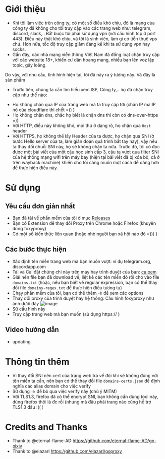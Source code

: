 # Giới thiệu
- Khi tôi làm việc trên công ty, có một số điều khó chịu, đó là mạng của công ty đã không cho tôi truy cập vào các trang web như: telegram, discord, slack,.. Bắt buộc tôi phải sử dụng vpn (với cấu hình tcp ở port 443). Điều này thật khó chịu, và tôi là sinh viên, làm gì có tiền thuê vps chứ.
Hơn nữa, tốc độ truy cập giảm đáng kể khi ta sử dụng vpn hay socks.
- Gần đây, các nhà mạng viễn thông Việt Nam đã đồng loạt chặn truy cập với các website 18+, khiến cư dân hoang mang, nhiều bạn lên voz lập topic, gây loãng.

Do vậy, với nhu cầu, tình hình hiện tại, tôi đã nảy ra ý tưởng này. Và đây là sản phẩm
- Trước tiên, chúng ta cần tìm hiểu xem ISP, Công ty,.. họ đã chặn truy cập như thế nào:
 * Họ không chặn qua IP của trang web mà ta truy cập tới (chặn IP mà IP nó của cloudflare thì chết =)) )
 * Họ không chặn dns, chắc họ biết là chặn dns thì còn có dns-over-https =))
 * Với HTTP, điều này không khó, mọi thứ ở dạng rõ, họ chặn qua `Host` header
 * Với HTTPS, họ không thể lấy Header của ta được, họ chặn qua SNI (ở bước Hello server của ta, làm gián đoạn quá trình bắt tay này), vậy nếu ta thay đổi chuỗi SNI này, họ sẽ không chặn ta nữa. Trước đó, tôi có đọc được một bài viết của một cậu học sinh cấp 3, cậu ta vượt qua filter SNI của hệ thống mạng wifi trên máy bay (hiện tại bài viết đã bị xóa bỏ, cả ở trên wayback machine) khiến cho tôi càng muốn một cách dễ dàng hơn để thực hiện điều này.

# Sử dụng
## Yêu cầu đơn giản nhất
- Bạn đã tải về phần mềm của tôi ở mục [Releases](https://github.com/vinhjaxt/go-fasthttp-sniproxy/releases)
- Bạn có Extension để thay đổi Proxy trên Chrome hoặc Firefox (khuyên dùng foxyproxy)
- Có một số kiến thức liên quan (hoặc nhờ người bạn xã hội nào đó =))) )
## Các bước thực hiện
- Xác định tên miền trang web mà bạn muốn vượt: ví dụ telegram.org, discordapp.com
- Tải và Cài đặt chứng chỉ này trên máy hay trình duyệt của bạn: [ca.pem](https://raw.githubusercontent.com/vinhjaxt/go-fasthttp-sniproxy/master/ca.pem)
- Giải nén file bạn đã download về, liệt kê các tên miền đó rồi cho vào file `domains.txt` (hoặc, nếu bạn biết về regular expression, bạn có thể thay đổi file `domains-regex.txt` để thực hiện điều tương tự)
- Chạy phần mềm của tôi, bạn có thể thêm `-h` để xem các options
- Thay đổi proxy của trình duyệt hay hệ thống: Cấu hình foxyproxy như ảnh dưới đây
![image](https://user-images.githubusercontent.com/8877695/69479251-c040a280-0e2d-11ea-9564-f8cd757c1879.png)
- Sử cấu hình này
- Truy cập trang web mà bạn muốn (sử dụng https:// )
## Video hướng dẫn
- updating

# Thông tin thêm
- Vì thay đổi SNI nên cert của trang web trả về đôi khi sẽ không đúng với tên miền ta cần, nên bạn có thể thay đổi file `domains-certs.json` để định nghĩa các alias domain cho việc verify
- Sử dụng `-k` để bỏ qua việc verify này (chú ý MITM)
- Với TLS1.3, firefox đã có thể encrypt SNI, bạn không cần dùng tool này, dùng firefox thôi là đc rồi (nhưng mà đâu phải trang nào cũng hỗ trợ TLS1.3 đâu :(( )

# Credits and Thanks
- Thank to @eternal-flame-AD https://github.com/eternal-flame-AD/go-pixiv
- Thank to @elazarl https://github.com/elazarl/goproxy
